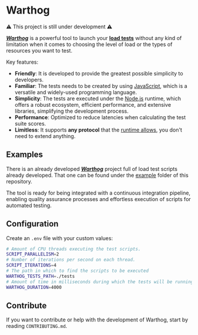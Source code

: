 # Warthog

:warning: This project is still under development :warning:

<a href="https://github.com/onebeyond/warthog-load-testing">**_Warthog_**</a> is a powerful tool to launch your <a href="https://en.wikipedia.org/wiki/Load_testing#Software_load_testing">**load tests**</a> without any kind of limitation when it comes to choosing the level of load or the types of resources you want to test.

Key features:

-   **Friendly**: It is developed to provide the greatest possible simplicity to developers.
-   **Familiar**: The tests needs to be created by using <a href="https://developer.mozilla.org/en-US/docs/Learn/JavaScript/First_steps/What_is_JavaScript">JavaScript</a>, which is a versatile and widely-used programming language.
-   **Simplicity**: The tests are executed under the <a href="https://nodejs.org">Node.js</a> runtime, which offers a robust ecosystem, efficient performance, and extensive libraries, simplifying the development process.
-   **Performance**: Optimized to reduce latencies when calculating the test suite scores.
-   **Limitless**: It supports **any protocol** that the <a href="https://nodejs.org/api/all.html">runtime allows</a>, you don't need to extend anything.

## Examples

There is an already developed <a href="https://github.com/onebeyond/warthog-load-testing">**_Warthog_**</a> project full of load test scripts already developed. That one can be found under the <a href="https://github.com/onebeyond/warthog-load-testing/tree/main/example">example</a> folder of this repository.

The tool is ready for being integrated with a continuous integration pipeline, enabling quality assurance processes and effortless execution of scripts for automated testing.

## Configuration

Create an `.env` file with your custom values:

```bash
# Amount of CPU threads executing the test scripts.
SCRIPT_PARALLELISM=2
# Number of iterations per second on each thread.
SCRIPT_ITERATIONS=4
# The path in which to find the scripts to be executed
WARTHOG_TESTS_PATH=./tests
# Amount of time in milliseconds during which the tests will be running
WARTHOG_DURATION=4000
```

## Contribute

If you want to contribute or help with the development of Warthog, start by reading `CONTRIBUTING.md`.
